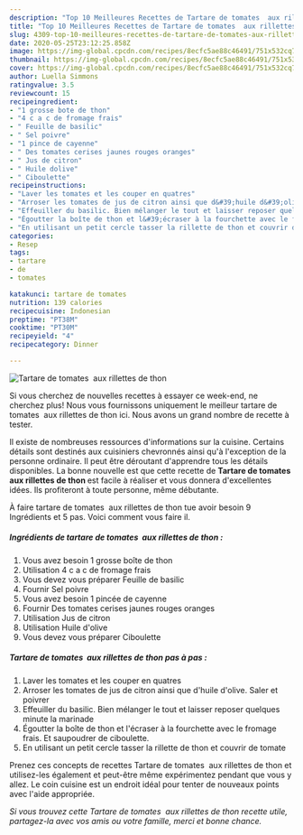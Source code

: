 ```yaml
---
description: "Top 10 Meilleures Recettes de Tartare de tomates  aux rillettes de thon"
title: "Top 10 Meilleures Recettes de Tartare de tomates  aux rillettes de thon"
slug: 4309-top-10-meilleures-recettes-de-tartare-de-tomates-aux-rillettes-de-thon
date: 2020-05-25T23:12:25.858Z
image: https://img-global.cpcdn.com/recipes/8ecfc5ae88c46491/751x532cq70/tartare-de-tomates-aux-rillettes-de-thon-photo-principale-de-la-recette.jpg
thumbnail: https://img-global.cpcdn.com/recipes/8ecfc5ae88c46491/751x532cq70/tartare-de-tomates-aux-rillettes-de-thon-photo-principale-de-la-recette.jpg
cover: https://img-global.cpcdn.com/recipes/8ecfc5ae88c46491/751x532cq70/tartare-de-tomates-aux-rillettes-de-thon-photo-principale-de-la-recette.jpg
author: Luella Simmons
ratingvalue: 3.5
reviewcount: 15
recipeingredient:
- "1 grosse bote de thon"
- "4 c a c de fromage frais"
- " Feuille de basilic"
- " Sel poivre"
- "1 pince de cayenne"
- " Des tomates cerises jaunes rouges oranges"
- " Jus de citron"
- " Huile dolive"
- " Ciboulette"
recipeinstructions:
- "Laver les tomates et les couper en quatres"
- "Arroser les tomates de jus de citron ainsi que d&#39;huile d&#39;olive. Saler et poivrer"
- "Effeuiller du basilic. Bien mélanger le tout et laisser reposer quelques minute la marinade"
- "Égoutter la boîte de thon et l&#39;écraser à la fourchette avec le fromage frais. Et saupoudrer de ciboulette."
- "En utilisant un petit cercle tasser la rillette de thon et couvrir de tomate"
categories:
- Resep
tags:
- tartare
- de
- tomates

katakunci: tartare de tomates 
nutrition: 139 calories
recipecuisine: Indonesian
preptime: "PT38M"
cooktime: "PT30M"
recipeyield: "4"
recipecategory: Dinner

---
```



![Tartare de tomates  aux rillettes de thon](https://img-global.cpcdn.com/recipes/8ecfc5ae88c46491/751x532cq70/tartare-de-tomates-aux-rillettes-de-thon-photo-principale-de-la-recette.jpg)

Si vous cherchez de nouvelles recettes à essayer ce week-end, ne cherchez plus! Nous vous fournissons uniquement le meilleur tartare de tomates  aux rillettes de thon ici. Nous avons un grand nombre de recette à tester.

Il existe de nombreuses ressources d'informations sur la cuisine. Certains détails sont destinés aux cuisiniers chevronnés ainsi qu'à l'exception de la personne ordinaire. Il peut être déroutant d'apprendre tous les détails disponibles. La bonne nouvelle est que cette recette de <strong> Tartare de tomates  aux rillettes de thon </strong> est facile à réaliser et vous donnera d'excellentes idées. Ils profiteront à toute personne, même débutante.

<!--inarticleads1-->

À faire tartare de tomates  aux rillettes de thon tue avoir besoin 9 Ingrédients et 5 pas. Voici comment vous faire il.

##### Ingrédients de tartare de tomates  aux rillettes de thon :

1. Vous avez besoin 1 grosse boîte de thon
1. Utilisation 4 c a c de fromage frais
1. Vous devez vous préparer  Feuille de basilic
1. Fournir  Sel poivre
1. Vous avez besoin 1 pincée de cayenne
1. Fournir  Des tomates cerises jaunes rouges oranges
1. Utilisation  Jus de citron
1. Utilisation  Huile d&#39;olive
1. Vous devez vous préparer  Ciboulette




<!--inarticleads2-->

##### Tartare de tomates  aux rillettes de thon pas à pas :

1. Laver les tomates et les couper en quatres
1. Arroser les tomates de jus de citron ainsi que d&#39;huile d&#39;olive. Saler et poivrer
1. Effeuiller du basilic. Bien mélanger le tout et laisser reposer quelques minute la marinade
1. Égoutter la boîte de thon et l&#39;écraser à la fourchette avec le fromage frais. Et saupoudrer de ciboulette.
1. En utilisant un petit cercle tasser la rillette de thon et couvrir de tomate




<!--inarticleads1-->

<p>
Prenez ces concepts de recettes Tartare de tomates  aux rillettes de thon et utilisez-les également et peut-être même expérimentez pendant que vous y allez. Le coin cuisine est un endroit idéal pour tenter de nouveaux points avec l'aide appropriée.
</p>

<p>
<i>Si vous trouvez cette Tartare de tomates  aux rillettes de thon recette utile, partagez-la avec vos amis ou votre famille, merci et bonne chance.</i>
</p>
